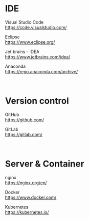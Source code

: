 # IDE

Visual Studio Code  
https://code.visualstudio.com/


Eclipse  
https://www.eclipse.org/

Jet brains - IDEA  
https://www.jetbrains.com/idea/

Anaconda  
https://repo.anaconda.com/archive/  


<br>


# Version control

GitHub  
https://github.com/  


GitLab  
https://gitlab.com/  



<br>

# Server & Container  

nginx  
https://nginx.org/en/  


Docker  
https://www.docker.com/


Kubernetes  
https://kubernetes.io/